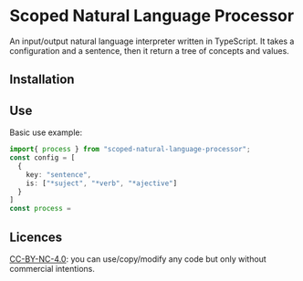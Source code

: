 # Scoped Natural Language Processor

An input/output natural language interpreter written in TypeScript. It takes a configuration and a sentence, then it return a tree of concepts and values.

## Installation

## Use
Basic use example:
```typescript
import{ process } from "scoped-natural-language-processor";
const config = [
  {
    key: "sentence",
    is: ["*suject", "*verb", "*ajective"]
  }
]
const process = 
```

## Licences
[CC-BY-NC-4.0](https://creativecommons.org/licenses/by-nc/4.0/): you can use/copy/modify any code but only without commercial intentions.